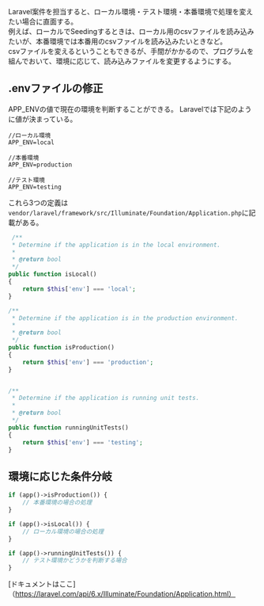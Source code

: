 Laravel案件を担当すると、ローカル環境・テスト環境・本番環境で処理を変えたい場合に直面する。<br>
例えば、ローカルでSeedingするときは、ローカル用のcsvファイルを読み込みたいが、本番環境では本番用のcsvファイルを読み込みたいときなど。<br>
csvファイルを変えるということもできるが、手間がかかるので、プログラムを組んでおいて、環境に応じて、読み込みファイルを変更するようにする。

## .envファイルの修正
APP_ENVの値で現在の環境を判断することができる。
Laravelでは下記のように値が決まっている。

```:.env
//ローカル環境
APP_ENV=local

//本番環境
APP_ENV=production

//テスト環境
APP_ENV=testing
```

これら3つの定義は`vendor/laravel/framework/src/Illuminate/Foundation/Application.php`に記載がある。

```php
 /**
 * Determine if the application is in the local environment.
 *
 * @return bool
 */
public function isLocal()
{
    return $this['env'] === 'local';
}

/**
 * Determine if the application is in the production environment.
 *
 * @return bool
 */
public function isProduction()
{
    return $this['env'] === 'production';
}


/**
 * Determine if the application is running unit tests.
 *
 * @return bool
 */
public function runningUnitTests()
{
    return $this['env'] === 'testing';
}
```

## 環境に応じた条件分岐


```php
if (app()->isProduction()) {
    // 本番環境の場合の処理
}

if (app()->isLocal()) {
    // ローカル環境の場合の処理
}

if (app()->runningUnitTests()) {
    // テスト環境かどうかを判断する場合
}
```

[ドキュメントはここ]（https://laravel.com/api/6.x/Illuminate/Foundation/Application.html）
